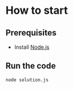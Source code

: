 # How to start

## Prerequisites

- Install [Node.js](https://nodejs.org/en/download/)

## Run the code

`node solution.js`
